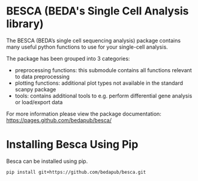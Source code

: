 BESCA (BEDA's Single Cell Analysis library)
===========================================

The BESCA (BEDA’s single cell sequencing analysis) package contains many useful python functions to use for your single-cell analysis.

The package has been grouped into 3 categories:  

- preprocessing functions: this submodule contains all functions relevant to data preprocessing  
- plotting functions: additional plot types not available in the standard scanpy package  
- tools: contains additional tools to e.g. perform differential gene analysis or load/export data  

For more information please view the package documentation: https://pages.github.com/bedapub/besca/



Installing Besca Using Pip
============================

Besca can be installed using pip.


```
pip install git+https://github.com/bedapub/besca.git
```
